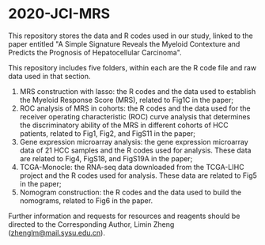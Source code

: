 # 2020-JCI-MRS

This repository stores the data and R codes used in our study, linked to the paper entitled "A Simple Signature Reveals the Myeloid Contexture and Predicts the Prognosis of Hepatocellular Carcinoma".

This repository includes five folders, within each are the R code file and raw data used in that section. 

1. MRS construction with lasso: the R codes and the data used to establish the Myeloid Response Score (MRS), related to Fig1C in the paper;
2. ROC analysis of MRS in cohorts: the R codes and the data used for the receiver operating characteristic (ROC) curve analysis that determines the discriminatory ability of the MRS in different cohorts of HCC patients, related to Fig1, Fig2, and FigS11 in the paper;
3. Gene expression microarray analysis: the gene expression microarray data of 21 HCC samples and the R codes used for analysis. These data are related to Fig4, FigS18, and FigS19A in the paper;
4. TCGA-Monocle: the RNA-seq data downloaded from the TCGA-LIHC project and the R codes used for analysis. These data are related to Fig5 in the paper;
5. Nomogram construction: the R codes and the data used to build the nomograms, related to Fig6 in the paper.

Further information and requests for resources and reagents should be directed to the Corresponding Author, Limin Zheng (zhenglm@mail.sysu.edu.cn).
